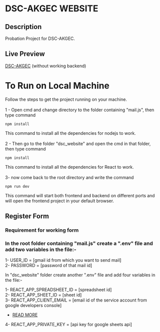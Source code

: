 # DSC-AKGEC WEBSITE

## Description

Probation Project for DSC-AKGEC.

## Live Preview

[DSC-AKGEC](http://dsc-akgec.netlify.app)
(without working backend)
<br>

# To Run on Local Machine

Follow the steps to get the project running on your machine.  
<br>
1 - Open cmd and change directory to the folder containing "mail.js", then type command

```
npm install
```

This command to install all the dependencies for nodejs to work.  
<br>
2 - Then go to the folder "dsc_website" and open the cmd in that folder, then type command

```
npm install
```

This command to install all the dependencies for React to work.  
<br>
3- now come back to the root directory and write the command

```
npm run dev
```

This command will start both frontend and backend on different ports and will open the frontend project in your default browser.

## Register Form

### Requirement for working form

### In the root folder containing "mail.js" create a ".env" file and add two variables in the file:-

1- USER_ID = [gmail id from which you want to send mail]  
2- PASSWORD = [password of that mail id]

In "dsc_website" folder create another ".env" file and add four variables in the file:-

1- REACT_APP_SPREADSHEET_ID = [spreadsheet id]  
2- REACT_APP_SHEET_ID = [sheet id]  
3- REACT_APP_CLIENT_EMAIL = [email id of the service account from google developers console]

- [READ MORE](https://support.google.com/a/answer/7378726?hl=en)

4- REACT_APP_PRIVATE_KEY = [api key for google sheets api]
